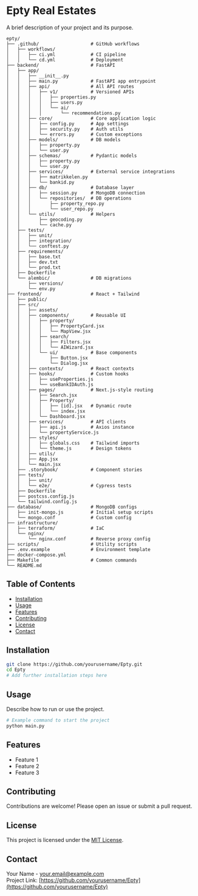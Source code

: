 # Epty Real Estates
A brief description of your project and its purpose.

```
epty/
├── .github/                   # GitHub workflows
│   ├── workflows/
│   │   ├── ci.yml             # CI pipeline
│   │   └── cd.yml             # Deployment
├── backend/                   # FastAPI
│   ├── app/
│   │   ├── __init__.py
│   │   ├── main.py            # FastAPI app entrypoint
│   │   ├── api/               # All API routes
│   │   │   ├── v1/            # Versioned APIs
│   │   │   │   ├── properties.py
│   │   │   │   ├── users.py
│   │   │   │   └── ai/
│   │   │   │       └── recommendations.py
│   │   ├── core/              # Core application logic
│   │   │   ├── config.py      # App settings
│   │   │   ├── security.py    # Auth utils
│   │   │   └── errors.py      # Custom exceptions
│   │   ├── models/            # DB models
│   │   │   ├── property.py
│   │   │   └── user.py
│   │   ├── schemas/           # Pydantic models
│   │   │   ├── property.py
│   │   │   └── user.py
│   │   ├── services/          # External service integrations
│   │   │   ├── matrikkelen.py
│   │   │   └── bankid.py
│   │   ├── db/                # Database layer
│   │   │   ├── session.py     # MongoDB connection
│   │   │   └── repositories/  # DB operations
│   │   │       ├── property_repo.py
│   │   │       └── user_repo.py
│   │   └── utils/             # Helpers
│   │       ├── geocoding.py
│   │       └── cache.py
│   ├── tests/
│   │   ├── unit/
│   │   ├── integration/
│   │   └── conftest.py
│   ├── requirements/
│   │   ├── base.txt
│   │   ├── dev.txt
│   │   └── prod.txt
│   ├── Dockerfile
│   └── alembic/               # DB migrations
│       ├── versions/
│       └── env.py
├── frontend/                  # React + Tailwind
│   ├── public/
│   ├── src/
│   │   ├── assets/
│   │   ├── components/        # Reusable UI
│   │   │   ├── property/
│   │   │   │   ├── PropertyCard.jsx
│   │   │   │   └── MapView.jsx
│   │   │   ├── search/
│   │   │   │   ├── Filters.jsx
│   │   │   │   └── AIWizard.jsx
│   │   │   └── ui/            # Base components
│   │   │       ├── Button.jsx
│   │   │       └── Dialog.jsx
│   │   ├── contexts/          # React contexts
│   │   ├── hooks/             # Custom hooks
│   │   │   ├── useProperties.js
│   │   │   └── useBankIDAuth.js
│   │   ├── pages/             # Next.js-style routing
│   │   │   ├── Search.jsx
│   │   │   ├── Property/
│   │   │   │   ├── [id].jsx   # Dynamic route
│   │   │   │   └── index.jsx
│   │   │   └── Dashboard.jsx
│   │   ├── services/          # API clients
│   │   │   ├── api.js         # Axios instance
│   │   │   └── propertyService.js
│   │   ├── styles/
│   │   │   ├── globals.css    # Tailwind imports
│   │   │   └── theme.js       # Design tokens
│   │   ├── utils/
│   │   ├── App.jsx
│   │   └── main.jsx
│   ├── .storybook/            # Component stories
│   ├── tests/
│   │   ├── unit/
│   │   └── e2e/               # Cypress tests
│   ├── Dockerfile
│   ├── postcss.config.js
│   └── tailwind.config.js
├── database/                  # MongoDB configs
│   ├── init-mongo.js          # Initial setup scripts
│   └── mongo.conf             # Custom config
├── infrastructure/
│   ├── terraform/             # IaC
│   └── nginx/
│       └── nginx.conf         # Reverse proxy config
├── scripts/                   # Utility scripts
├── .env.example               # Environment template
├── docker-compose.yml
├── Makefile                   # Common commands
└── README.md

```
## Table of Contents

- [Installation](#installation)
- [Usage](#usage)
- [Features](#features)
- [Contributing](#contributing)
- [License](#license)
- [Contact](#contact)

## Installation

```bash
git clone https://github.com/yourusername/Epty.git
cd Epty
# Add further installation steps here
```

## Usage

Describe how to run or use the project.

```bash
# Example command to start the project
python main.py
```

## Features

- Feature 1
- Feature 2
- Feature 3

## Contributing

Contributions are welcome! Please open an issue or submit a pull request.

## License

This project is licensed under the [MIT License](LICENSE).

## Contact

Your Name - your.email@example.com  
Project Link: [https://github.com/yourusername/Epty](https://github.com/yourusername/Epty)




